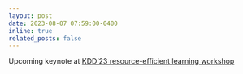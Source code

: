 ```yaml
---
layout: post
date: 2023-08-07 07:59:00-0400
inline: true
related_posts: false
---
```


<!-- A simple inline announcement with Markdown emoji! :sparkles: :smile: -->

Upcoming keynote at [KDD’23 resource-efficient learning workshop](https://ncsu-dk-lab.github.io/workshops/relkd@2023/)
